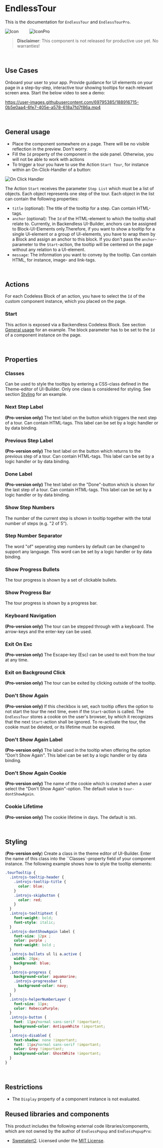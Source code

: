 # EndlessTour

This is the documentation for ``EndlessTour`` and ``EndlessTourPro``.

![Icon](./assets/iconTour.jpg) &nbsp; &nbsp; &nbsp; &nbsp;
![IconPro](./assets/iconTourPro.jpg)

>**Disclaimer**: This component is not released for productive use yet. No warranties!

<br>

## Use Cases
Onboard your user to your app. Provide guidance for UI elements on your page in a step-by-step, interactive tour showing tooltips for each relevant screen area. Start the below video to see a demo:


https://user-images.githubusercontent.com/69795385/188916715-0b5e0aa4-6fe7-405e-a578-618a7fd7f86a.mp4

<br>

## General usage
- Place the component somewhere on a page. There will be no visible reflection in the preview. Don't worry.
- Fill the ``Id`` property of the component in the side panel. Otherwise, you will not be able to work with actions
- To trigger a tour you have to use the Action ``Start Tour``, for instance within an On-Click-Handler of a button:

![On Click Handler](./assets/onClickHandler.png)

The Action ``Start`` receives the parameter ``Step List`` which must be a list of objects. Each object represents one step of the tour. Each object in the list can contain the following properties:
- ``title`` (optional): The title of the tooltip for a step. Can contain HTML-tags.
- ``anchor`` (optional): The ``Id`` of the HTML-element to which the tooltip shall relate to. Currently, in Backendless UI-Builder, anchors can be assigned to Block-UI-Elements only.Therefore, if you want to show a tooltip for a single UI-element or a group of UI-elements, you have to wrap them by a Block and assign an anchor to this block. If you don't pass the ``anchor``-parameter to  the ``Start``-action, the tooltip will be centered on the page without any relation to a UI-element.
- ``message``: The information you want to convey by the tooltip. Can contain HTML, for instance, image- and link-tags.

<br>

## Actions
For each Codeless Block of an action, you have to select the ``Id`` of the custom component instance, which you placed on the page.

### Start
This action is exposed via a Backendless Codeless Block. See section [General usage](#general-usage) for an example. The block parameter has to be set to the ``Id`` of a component instance on the page.

<br>

## Properties

### Classes
Can be used to style the tooltips by entering a CSS-class defined in the Theme-editor of UI-Builder. Only one class is considered for styling. See section [Styling](#styling) for an example.

### Next Step Label
**(Pro-version only)** The text label on the button which triggers the next step of a tour. Can contain HTML-tags. This label can be set by a logic handler or by data binding.

### Previous Step Label
**(Pro-version only)** The text label on the button which returns to the previous step of a tour. Can contain HTML-tags. This label can be set by a logic handler or by data binding.

### Done Label
**(Pro-version only)** The text label on the "Done"-button which is shown for the last step of a tour. Can contain HTML-tags. This label can be set by a logic handler or by data binding.

### Show Step Numbers
The number of the current step is shown in tooltip together with the total number of steps (e.g. "2 of 5").

### Step Number Separator
The word "of" seperating step numbers by default can be changed to support any language. This word can be set by a logic handler or by data binding.

### Show Progress Bullets
The tour progress is shown by a set of clickable bullets.

### Show Progress Bar
The tour progress is shown by a progress bar.

### Keyboard Navigation
**(Pro-version only)** The tour can be stepped through with a keyboard. The arrow-keys and the enter-key can be used.

### Exit On Exc
**(Pro-version only)** The Escape-key (Esc) can be used to exit from the tour at any time.

### Exit on Background Click
**(Pro-version only)** The tour can be exited by clicking outside of the tooltip.

### Don't Show Again
**(Pro-version only)** If this checkbox is set, each tooltip offers the option to not start the tour the next time, even if the ``Start``-action is called. The ``EndlessTour`` stores a cookie on the user's browser, by which it recognizes that the next ``Start``-action shall be ignored. To re-activate the tour, the cookie must be deleted, or its lifetime must be expired.

### Don't Show Again Label
**(Pro-version only)** The label used in the tooltip when offering the option "Don't Show Again". This label can be set by a logic handler or by data binding.

### Don't Show Again Cookie
**(Pro-version only)** The name of the cookie which is created when a user select the "Don't Show Again"-option. The default value is ``tour-dontShowAgain``.

### Cookie Lifetime
**(Pro-version only)** The cookie lifetime in days. The default is ``365``.

<br>

## Styling
(**Pro-version only**)
Create a class in the theme editor of UI-Builder. Enter the name of this class into the ``Classes`-property field of your component instance. The following example shows how to style the tooltip elements:

```css
.tourTooltip {
  .introjs-tooltip-header {
    .introjs-tooltip-title {
      color: blue;
    }
    .introjs-skipbutton {
      color: red;
    }
  }
  .introjs-tooltiptext {
    font-weight: bold;
    font-style: italic;
  }
  .introjs-dontShowAgain label {
    font-size: 12px ;
    color: purple ;
    font-weight: bold ;
  }
  .introjs-bullets ul li a.active {
    width: 20px;
    background: blue;
  }
  .introjs-progress {
    background-color: aquamarine;
    .introjs-progressbar {
      background-color: navy;
    }
  }
  .introjs-helperNumberLayer {
    font-size: 11px;
    color: RebeccaPurple;
  }
  .introjs-button {
    font: 11px/normal sans-serif !important;
    background-color: AntiqueWhite !important;
  }
  .introjs-disabled {
    text-shadow: none !important;
    font: 11px/normal sans-serif !important;
    color: Grey !important;
    background-color: GhostWhite !important;
  }
}
```

<br>

## Restrictions
- The ``Display`` property of a component instance is not evaluated.

## Reused libraries and components
This product includes the following external code libraries/components, which are not owned by the author of ``EndlessPopup`` and ``EndlessPopupPro``:

- [Sweetalert2](https://sweetalert2.github.io/). Licensed under the [MIT License](https://github.com/sweetalert2/sweetalert2/blob/main/LICENSE).
